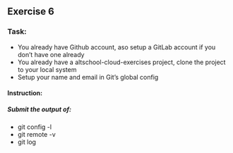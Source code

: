 ## Exercise 6

### Task:

- You already have Github account, aso setup a GitLab account if you don’t have one already
- You already have a altschool-cloud-exercises project, clone the project to your local system
- Setup your name and email in Git’s global config

#### Instruction:

##### Submit the output of:
- git config -l
- git remote -v
- git log
